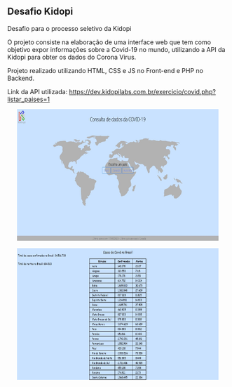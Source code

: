 ## Desafio Kidopi

 Desafio para o processo seletivo da Kidopi
 
 O projeto consiste na elaboração de uma interface web que tem como objetivo expor informações sobre a Covid-19 no mundo, utilizando a API da Kidopi para obter os dados  do Corona Virus. 
 
 Projeto realizado utilizando HTML, CSS e JS no Front-end e PHP no Backend. 
 
 Link da API utilizada: https://dev.kidopilabs.com.br/exercicio/covid.php?listar_paises=1
 
 <p align= "center">
  <img width="460" height="300" src="src/assets/to_readme/index.jpg"
 </p>
 <p align= "center">
  <img width="460" height="300" src="src/assets/to_readme/dados.jpg"
 </p>
